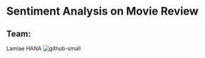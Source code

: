 # Sentiment Analysis on Movie Review
## Team:
Lamiae HANA
![github-small](https://content.fortune.com/wp-content/uploads/2019/10/GettyImages-1158402857.jpg?resize=750,500)
